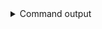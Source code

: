 
<details>
<summary>Command output</summary>

```sh

echo '{"name":"thibaut","username":"thibaut@conduktor.io","password":"youpi","visa":"#812SSS","address":"Les ifs"}' | \
    kafka-console-producer \
        --bootstrap-server localhost:6969 \
        --producer.config teamA-sa.properties \
        --topic users

```

</details>
      
